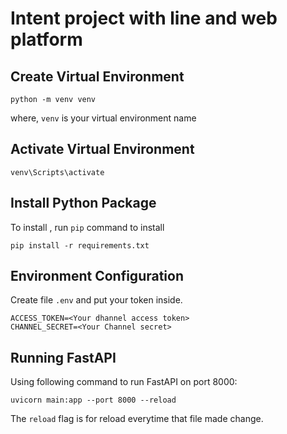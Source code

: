 # Intent project with line and web platform

## Create Virtual Environment

```
python -m venv venv
```
where, `venv` is your virtual environment name

## Activate Virtual Environment
```
venv\Scripts\activate
```

## Install Python Package
To install , run `pip` command to install 
```
pip install -r requirements.txt
```

## Environment Configuration
Create file `.env` and put your token inside.

```
ACCESS_TOKEN=<Your dhannel access token>
CHANNEL_SECRET=<Your Channel secret>
```

## Running FastAPI
Using following command to run FastAPI on port 8000:
```
uvicorn main:app --port 8000 --reload
```
The `reload` flag is for reload everytime that file made change.
